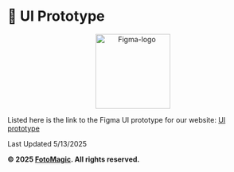 # 📐 UI Prototype

<p align="center">
  <img src="https://github.com/user-attachments/assets/22865ecd-8a4b-4ddc-9760-da6b557ff058" alt="Figma-logo" width="150"/>
</p>

Listed here is the link to the Figma UI prototype for our website: [UI prototype](https://www.figma.com/proto/T1hMRncK1jdkp7XhticoFF/CSC-307-Final-Project?node-id=1059-468490&p=f&t=BN05iJQwuJRAE7r8-1&scaling=contain&content-scaling=fixed&page-id=0%3A1&starting-point-node-id=1059%3A468490)

Last Updated 5/13/2025

**© 2025 [FotoMagic](https://ambitious-dune-0f7fde21e.6.azurestaticapps.net/). All rights reserved.**
